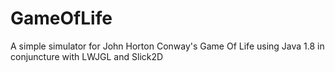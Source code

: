 # GameOfLife

A simple simulator for John Horton Conway's Game Of Life using Java 1.8 in conjuncture with LWJGL and Slick2D
